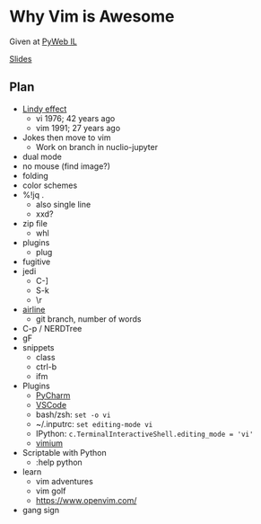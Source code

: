 # Why Vim is Awesome

Given at [PyWeb IL](https://www.meetup.com/PyWeb-IL/events/257305259/)

[Slides](https://docs.google.com/presentation/d/1-7DR3vsiv8GEgUall8X50EhuEDQKCxmVEioVZb5CBPY/edit)

## Plan
- [Lindy effect](https://en.wikipedia.org/wiki/Lindy_effect)
    - vi 1976; 42 years ago
    - vim 1991; 27 years ago
- Jokes then move to vim
    - Work on branch in nuclio-jupyter
- dual mode
- no mouse (find image?)
- folding
- color schemes
- %!jq .
    - also single line
    - xxd?
- zip file
    - whl
- plugins
    - plug
- fugitive
- jedi
    - C-]
    - S-k
    - \r
- [airline](https://github.com/vim-airline/vim-airline)
    - git branch, number of words
- C-p / NERDTree
- gF
- snippets
    - class
	- ctrl-b
    - ifm 
- Plugins
    - [PyCharm](https://plugins.jetbrains.com/plugin/164-ideavim)
    - [VSCode](https://marketplace.visualstudio.com/items?itemName=vscodevim.vim)
    - bash/zsh: `set -o vi`
    - ~/.inputrc: `set editing-mode vi`
    - IPython: `c.TerminalInteractiveShell.editing_mode = 'vi'`
    - [vimium](https://chrome.google.com/webstore/detail/vimium/dbepggeogbaibhgnhhndojpepiihcmeb?hl=en)
- Scriptable with Python
    - :help python
- learn
    - vim adventures
    - vim golf
    - https://www.openvim.com/
- gang sign

